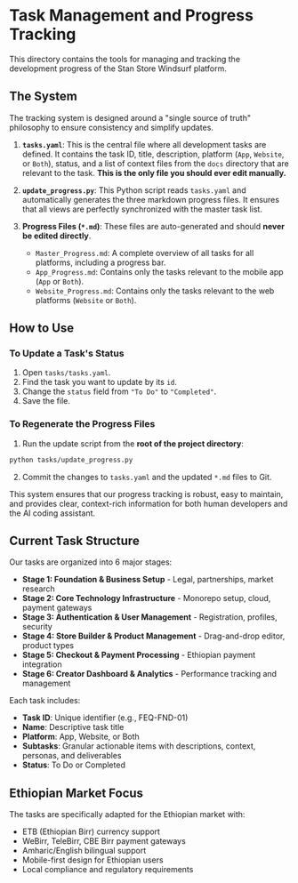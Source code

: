 # Task Management and Progress Tracking

This directory contains the tools for managing and tracking the development progress of the Stan Store Windsurf platform.

## The System

The tracking system is designed around a "single source of truth" philosophy to ensure consistency
and simplify updates.

1.  **`tasks.yaml`**: This is the central file where all development tasks are defined. It contains
    the task ID, title, description, platform (`App`, `Website`, or `Both`), status, and a list of
    context files from the `docs` directory that are relevant to the task. **This is the only file
    you should ever edit manually.**

2.  **`update_progress.py`**: This Python script reads `tasks.yaml` and automatically generates the
    three markdown progress files. It ensures that all views are perfectly synchronized with the
    master task list.

3.  **Progress Files (`*.md`)**: These files are auto-generated and should **never be edited
    directly**.
    - `Master_Progress.md`: A complete overview of all tasks for all platforms, including a progress
      bar.
    - `App_Progress.md`: Contains only the tasks relevant to the mobile app (`App` or `Both`).
    - `Website_Progress.md`: Contains only the tasks relevant to the web platforms (`Website` or
      `Both`).

## How to Use

### To Update a Task's Status

1.  Open `tasks/tasks.yaml`.
2.  Find the task you want to update by its `id`.
3.  Change the `status` field from `"To Do"` to `"Completed"`.
4.  Save the file.

### To Regenerate the Progress Files

1.  Run the update script from the **root of the project directory**:

```bash
python tasks/update_progress.py
```

2.  Commit the changes to `tasks.yaml` and the updated `*.md` files to Git.

This system ensures that our progress tracking is robust, easy to maintain, and provides clear, context-rich information for both human developers and the AI coding assistant.

## Current Task Structure

Our tasks are organized into 6 major stages:

- **Stage 1: Foundation & Business Setup** - Legal, partnerships, market research
- **Stage 2: Core Technology Infrastructure** - Monorepo setup, cloud, payment gateways
- **Stage 3: Authentication & User Management** - Registration, profiles, security
- **Stage 4: Store Builder & Product Management** - Drag-and-drop editor, product types
- **Stage 5: Checkout & Payment Processing** - Ethiopian payment integration
- **Stage 6: Creator Dashboard & Analytics** - Performance tracking and management

Each task includes:
- **Task ID**: Unique identifier (e.g., FEQ-FND-01)
- **Name**: Descriptive task title
- **Platform**: App, Website, or Both
- **Subtasks**: Granular actionable items with descriptions, context, personas, and deliverables
- **Status**: To Do or Completed

## Ethiopian Market Focus

The tasks are specifically adapted for the Ethiopian market with:
- ETB (Ethiopian Birr) currency support
- WeBirr, TeleBirr, CBE Birr payment gateways
- Amharic/English bilingual support
- Mobile-first design for Ethiopian users
- Local compliance and regulatory requirements
